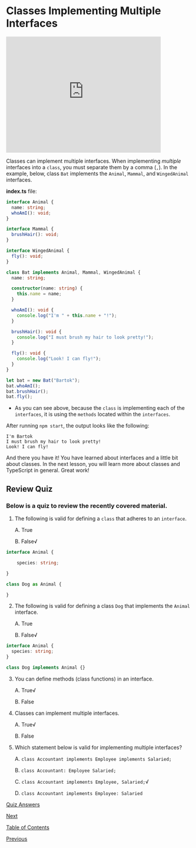 # Classes Implementing Multiple Interfaces

<iframe width="420" height="315" src="https://player.vimeo.com/external/304904558.hd.mp4?s=059182146d321e43707cd5817c09c091460908a6&profile_id=175" frameborder="0" allowfullscreen></iframe>

Classes can implement multiple interfaces. When implementing _multiple_ interfaces into a `class`, you must separate them by a comma (`,`). In the example, below, class `Bat` implements the `Animal`, `Mammal`, and `WingedAnimal` interfaces.

**index.ts** file:

```ts
interface Animal {
  name: string;
  whoAmI(): void;
}

interface Mammal {
  brushHair(): void;
}

interface WingedAnimal {
  fly(): void;
}

class Bat implements Animal, Mammal, WingedAnimal {
  name: string;

  constructor(name: string) {
    this.name = name;
  }

  whoAmI(): void {
    console.log("I'm " + this.name + "!");
  }

  brushHair(): void {
    console.log("I must brush my hair to look pretty!");
  }

  fly(): void {
    console.log("Look! I can fly!");
  }
}

let bat = new Bat("Bartok");
bat.whoAmI();
bat.brushHair();
bat.fly();
```

- As you can see above, because the `class` is implementing each of the `interfaces`, it is using the `methods` located within the `interfaces`.

After running `npm start`, the output looks like the following:

```terminal
I'm Bartok
I must brush my hair to look pretty!
Look! I can fly!
```

And there you have it! You have learned about interfaces and a little bit about classes. In the next lesson, you will learn more about classes and TypeScript in general. Great work!

## Review Quiz

### Below is a quiz to review the recently covered material.

1.  The following is valid for defining a `class` that adheres to an `interface`.

    A. True

    B. False√

```ts
interface Animal {

    species: string;

}

class Dog as Animal {

}
```

2.  The following is valid for defining a class `Dog` that implements the `Animal` interface.

    A. True

    B. False√

```ts
interface Animal {
  species: string;
}

class Dog implements Animal {}
```

3.  You can define methods (class functions) in an interface.

    A. True√

    B. False

4.  Classes can implement multiple interfaces.

    A. True√

    B. False

5.  Which statement below is valid for implementing multiple interfaces?

    A. `class Accountant implements Employee implements Salaried;`

    B. `class Accountant: Employee Salaried;`

    C. `class Accountant implements Employee, Salaried;`√

    D. `class Accountant implements Employee: Salaried`

[Quiz Answers](./13-ans.md)

[Next](./14.md)

[Table of Contents](./README.md)

[Previous](./12.md)
